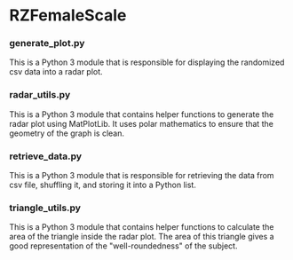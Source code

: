 # RZFemaleScale

### generate_plot.py
This is a Python 3 module that is responsible for displaying the randomized csv data into a radar plot.

### radar_utils.py
This is a Python 3 module that contains helper functions to generate the radar plot using MatPlotLib. It uses polar mathematics to ensure that the geometry of the graph is clean.

### retrieve_data.py
This is a Python 3 module that is responsible for retrieving the data from csv file, shuffling it, and storing it into a Python list.

### triangle_utils.py
This is a Python 3 module that contains helper functions to calculate the area of the triangle inside the radar plot. The area of this triangle gives a good representation of the "well-roundedness" of the subject.